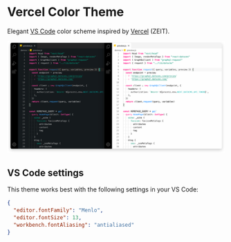 # Vercel Color Theme

Elegant [VS Code](https://code.visualstudio.com/) color scheme inspired by [Vercel](https://vercel.com/) (ZEIT).

![Color theme preview](./preview.png)

## VS Code settings

This theme works best with the following settings in your VS Code:

```json
{
  "editor.fontFamily": "Menlo",
  "editor.fontSize": 13,
  "workbench.fontAliasing": "antialiased"
}
```
